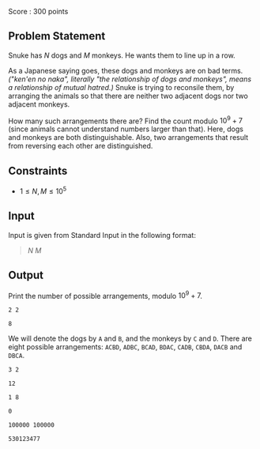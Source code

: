 Score : $300$ points

## Problem Statement

Snuke has $N$ dogs and $M$ monkeys. He wants them to line up in a row.

As a Japanese saying goes, these dogs and monkeys are on bad terms. *("ken'en no naka", literally "the relationship of dogs and monkeys", means a relationship of mutual hatred.)* Snuke is trying to reconsile them, by arranging the animals so that there are neither two adjacent dogs nor two adjacent monkeys.

How many such arrangements there are? Find the count modulo $10^9+7$ (since animals cannot understand numbers larger than that).
Here, dogs and monkeys are both distinguishable. Also, two arrangements that result from reversing each other are distinguished.

## Constraints

- $1 \leq N,M \leq 10^5$

## Input

Input is given from Standard Input in the following format:

> $N$ $M$

## Output

Print the number of possible arrangements, modulo $10^9+7$.

```input1
2 2
```

```output1
8
```

We will denote the dogs by `A` and `B`, and the monkeys by `C` and `D`. There are eight possible arrangements: `ACBD`, `ADBC`, `BCAD`, `BDAC`, `CADB`, `CBDA`, `DACB` and `DBCA`.

```input2
3 2
```

```output2
12
```

```input3
1 8
```

```output3
0
```

```input4
100000 100000
```

```output4
530123477
```